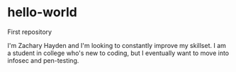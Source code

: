 # hello-world
First repository

I'm Zachary Hayden and I'm looking to constantly improve my skillset. I am a student in college who's new to coding, but I eventually want to move into infosec and pen-testing.
